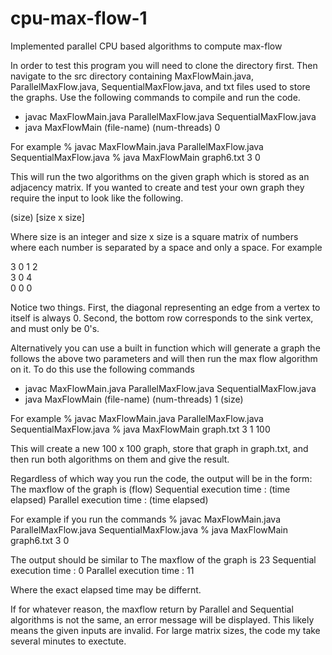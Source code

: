 # cpu-max-flow-1
Implemented parallel CPU based algorithms to compute max-flow

In order to test this program you will need to clone the directory first. Then navigate to the src directory containing MaxFlowMain.java, ParallelMaxFlow.java, SequentialMaxFlow.java, and txt files used to store the graphs. Use the following commands to compile and run the code.

- javac MaxFlowMain.java ParallelMaxFlow.java SequentialMaxFlow.java
- java MaxFlowMain (file-name) (num-threads) 0
  
For example
% javac MaxFlowMain.java ParallelMaxFlow.java SequentialMaxFlow.java
% java MaxFlowMain graph6.txt 3 0
  
This will run the two algorithms on the given graph which is stored as an adjacency matrix. If you wanted to create and test your own graph they require the input to look like the following.

(size)
[size x size]
  
Where size is an integer and size x size is a square matrix of numbers where each number is separated by a space and only a space. For example

3
0 1 2  
3 0 4  
0 0 0  

Notice two things. First, the diagonal representing an edge from a vertex to itself is always 0. Second, the bottom row corresponds to the sink vertex, and must only be 0's.

Alternatively you can use a built in function which will generate a graph the follows the above two parameters and will then run the max flow algorithm on it. To do this use the following commands

- javac MaxFlowMain.java ParallelMaxFlow.java SequentialMaxFlow.java
- java MaxFlowMain (file-name) (num-threads) 1 (size)
  
For example
% javac MaxFlowMain.java ParallelMaxFlow.java SequentialMaxFlow.java
% java MaxFlowMain graph.txt 3 1 100

This will create a new 100 x 100 graph, store that graph in graph.txt, and then run both algorithms on them and give the result.

Regardless of which way you run the code, the output will be in the form:
The maxflow of the graph is (flow)
Sequential execution time : (time elapsed)
Parallel execution time : (time elapsed)
  
For example if you run the commands
% javac MaxFlowMain.java ParallelMaxFlow.java SequentialMaxFlow.java
% java MaxFlowMain graph6.txt 3 0

The output should be similar to
The maxflow of the graph is 23
Sequential execution time : 0
Parallel execution time : 11

Where the exact elapsed time may be differnt.

If for whatever reason, the maxflow return by Parallel and Sequential algorithms is not the same, an error message will be displayed. This likely means the given inputs are invalid. For large matrix sizes, the code my take several minutes to exectute.
